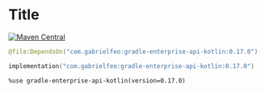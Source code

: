 # Title

[![Maven Central](https://img.shields.io/badge/Maven%20Central-0.17.0-blue)][14]

```kotlin
@file:DependsOn("com.gabrielfeo:gradle-enterprise-api-kotlin:0.17.0")
```

```kotlin
implementation("com.gabrielfeo:gradle-enterprise-api-kotlin:0.17.0")
```

```
%use gradle-enterprise-api-kotlin(version=0.17.0)
```

[14]: https://central.sonatype.com/artifact/com.gabrielfeo/gradle-enterprise-api-kotlin/0.17.0 
